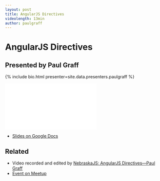 ```yaml
---
layout: post
title: AngularJS Directives
videolength: 13min
author: paulgraff
---
```


# AngularJS Directives

## Presented by Paul Graff

{% include bio.html presenter=site.data.presenters.paulgraff %}

<div class="fluid-width-video-wrapper"><iframe src="//www.youtube.com/embed/kgFlJwts2j4" frameborder="0" allowfullscreen></iframe></div>

* [Slides on Google Docs](https://docs.google.com/presentation/d/1HYHv1-kEWd50m1w7joitu_MfTzg1hdaUD19LiiZHFnY/edit#slide=id.p)

## Related

* Video recorded and edited by [NebraskaJS: AngularJS Directives—Paul Graff](http://www.youtube.com/watch?v=kgFlJwts2j4)
* [Event on Meetup](http://www.meetup.com/nebraskajs/events/118573952/)